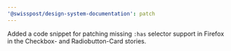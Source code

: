 ```yaml
---
'@swisspost/design-system-documentation': patch
---
```


Added a code snippet for patching missing `:has` selector support in Firefox in the Checkbox- and Radiobutton-Card stories.
